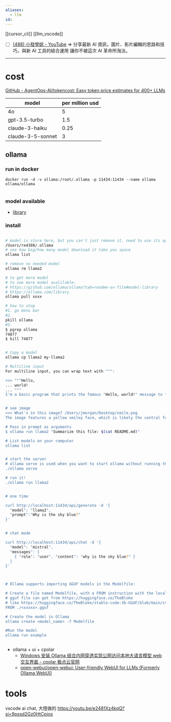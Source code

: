 ```yaml
---
aliases:
  - llm
id:
---
```


[[cursor_cli]]
[[llm_vscode]]



- [ ] [(488) 小發學姐 - YouTube](https://www.youtube.com/@little-fa) => 分享最新 AI 資訊，圖片、影片編輯的思路和技巧，與新 AI 工具的結合運用
      讓你不被這次 AI 革命所淘汰。




---


# cost
[GitHub - AgentOps-AI/tokencost: Easy token price estimates for 400+ LLMs](https://github.com/AgentOps-AI/tokencost)

| model             | per million usd |
| ----------------- | --------------- |
| 4o                | 5               |
| gpt-3.5-turbo     | 1.5             |
| claude-3-haiku    | 0.25            |
| claude-3-5-sonnet | 3               |


## ollama

### run in docker
```
docker run -d -v ollama:/root/.ollama -p 11434:11434 --name ollama ollama/ollama


```

### model available
- [library](https://ollama.com/library)


### install
```bash fold title:install_and_usage

# model is store here, but you can't just remove it, need to use its api to remove it
/Users/re4388/.ollama
# see how big/how many model download it take you space
ollama list

# remove no needed model
ollama rm llama2

# to get more model
# to see more model avalilable:
# https://github.com/ollama/ollama?tab=readme-ov-file#model-library
# https://ollama.com/library
ollama pull xxxx

# how to stop
#1. go menu bar
#2.
pkill ollama
#3.
$ pgrep ollama
74877
$ kill 74877


# Copy a model
ollama cp llama2 my-llama2

# Multiline input
For multiline input, you can wrap text with """:

>>> """Hello,
... world!
... """
I'm a basic program that prints the famous "Hello, world!" message to the console.


# see image
>>> What's in this image? /Users/jmorgan/Desktop/smile.png
The image features a yellow smiley face, which is likely the central focus of the picture.

# Pass in prompt as arguments
$ ollama run llama2 "Summarize this file: $(cat README.md)"

# List models on your computer
ollama list


# start the server
# ollama serve is used when you want to start ollama without running the desktop application.
./ollama serve

# run it!
./ollama run llama2


# one time

curl http://localhost:11434/api/generate -d '{
  "model": "llama2",
  "prompt":"Why is the sky blue?"
}'


# chat mode

curl http://localhost:11434/api/chat -d '{
  "model": "mistral",
  "messages": [
    { "role": "user", "content": "why is the sky blue?" }
  ]
}'



# Ollama supports importing GGUF models in the Modelfile:

# Create a file named Modelfile, with a FROM instruction with the local filepath to the model you want to import.
# gguf file can get from https://huggingface.co/TheBloke
# like https://huggingface.co/TheBloke/stable-code-3b-GGUF/blob/main/stable-code-3b.Q4_0.gguf
FROM ./<xxxxx>.gguf

# Create the model in Ollama
ollama create <model_name> -f Modelfile

#Run the model
ollama run example



```

- ollama + ui + cpolar
	- [Windows 安装 Ollama 结合内网穿透实现公网访问本地大语言模型 web 交互界面 - cpolar 极点云官网](https://www.cpolar.com/blog/windows-installation-of-ollama-combined-with-intranet-penetration-to-achieve-public-network-access-to-local-large-languages)
	- [open-webui/open-webui: User-friendly WebUI for LLMs (Formerly Ollama WebUI)](https://github.com/open-webui/open-webui)


# tools

vscode ai chat, 大陸做的 https://youtu.be/e2481Xz4kqQ?si=9pssd2Gz0HtCpjos
